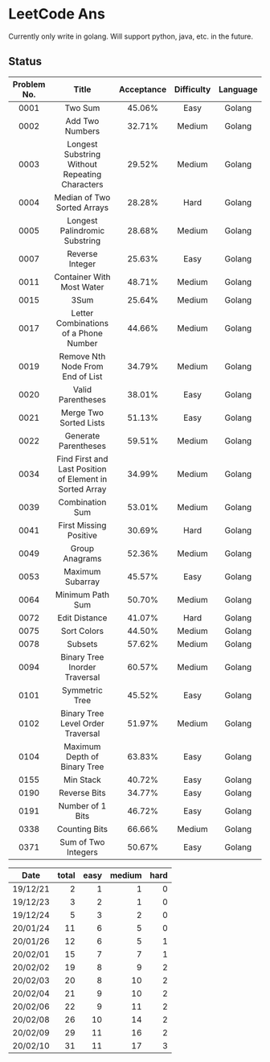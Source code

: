 LeetCode Ans
===
Currently only write in golang.
Will support python, java, etc. in the future.

## Status

|Problem No.|Title|Acceptance|Difficulty|Language|
|:-:|:-:|:-: | :-: | :-: |
|0001|Two Sum|45.06%|Easy|Golang
|0002|Add Two Numbers|32.71%|Medium|Golang
|0003|Longest Substring Without Repeating Characters|29.52%|Medium|Golang
|0004|Median of Two Sorted Arrays|28.28%|Hard|Golang
|0005|Longest Palindromic Substring|28.68%|Medium|Golang
|0007|Reverse Integer|25.63%|Easy|Golang
|0011|Container With Most Water|48.71%|Medium|Golang
|0015|3Sum|25.64%|Medium|Golang
|0017|Letter Combinations of a Phone Number|44.66%|Medium|Golang
|0019|Remove Nth Node From End of List|34.79%|Medium|Golang
|0020|Valid Parentheses|38.01%|Easy|Golang
|0021|Merge Two Sorted Lists|51.13%|Easy|Golang
|0022|Generate Parentheses|59.51%|Medium|Golang
|0034|Find First and Last Position of Element in Sorted Array|34.99%|Medium|Golang
|0039|Combination Sum|53.01%|Medium|Golang
|0041|First Missing Positive|30.69%|Hard|Golang
|0049|Group Anagrams|52.36%|Medium|Golang
|0053|Maximum Subarray|45.57%|Easy|Golang
|0064|Minimum Path Sum|50.70%|Medium|Golang
|0072|Edit Distance|41.07%|Hard|Golang
|0075|Sort Colors|44.50%|Medium|Golang
|0078|Subsets|57.62%|Medium|Golang
|0094|Binary Tree Inorder Traversal|60.57%|Medium|Golang
|0101|Symmetric Tree|45.52%|Easy|Golang
|0102|Binary Tree Level Order Traversal|51.97%|Medium|Golang
|0104|Maximum Depth of Binary Tree|63.83%|Easy|Golang
|0155|Min Stack|40.72%|Easy|Golang
|0190|Reverse Bits|34.77%|Easy|Golang
|0191|Number of 1 Bits|46.72%|Easy|Golang
|0338|Counting Bits|66.66%|Medium|Golang
|0371|Sum of Two Integers|50.67%|Easy|Golang

|Date|total|easy|medium|hard
|:-:|-:|-:|-:|-:|
|19/12/21| 2| 1| 1| 0
|19/12/23| 3| 2| 1| 0
|19/12/24| 5| 3| 2| 0
|20/01/24|11| 6| 5| 0
|20/01/26|12| 6| 5| 1
|20/02/01|15| 7| 7| 1
|20/02/02|19| 8| 9| 2
|20/02/03|20| 8|10| 2
|20/02/04|21| 9|10| 2
|20/02/06|22| 9|11| 2
|20/02/08|26|10|14| 2
|20/02/09|29|11|16| 2
|20/02/10|31|11|17| 3
